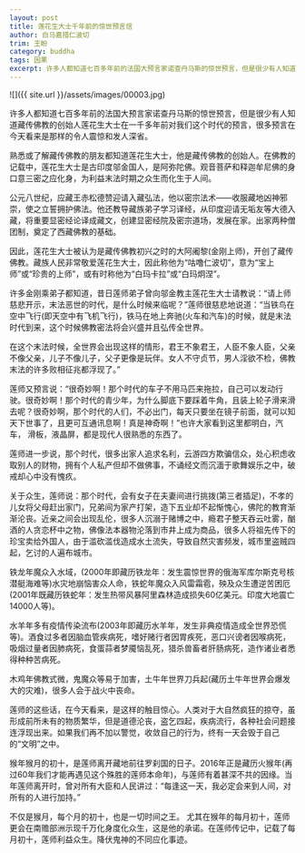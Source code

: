 ```yaml
---
layout: post
title: 莲花生大士千年前的惊世预言信
author: 白马嘉措仁波切
trim: 王盼
category: buddha
tags: 因果
excerpt: 许多人都知道七百多年前的法国大预言家诺查丹马斯的惊世预言，但是很少有人知道藏传佛教的创始人莲花生大士在一千多年前对我们这个时代的预言，很多预言在今天看来是那样的令人震惊和发人深省。
---
```


![]({{ site.url }}/assets/images/00003.jpg)

许多人都知道七百多年前的法国大预言家诺查丹马斯的惊世预言，但是很少有人知道藏传佛教的创始人莲花生大士在一千多年前对我们这个时代的预言，很多预言在今天看来是那样的令人震惊和发人深省。

熟悉或了解藏传佛教的朋友都知道莲花生大士，他是藏传佛教的创始人。在佛教的记载中，莲花生大士是古印度邬金国人，是阿弥陀佛。观音菩萨和释迦牟尼佛的身口意三密之应化身，为利益末法时期之众生而化生于人间。

公元八世纪，应藏王赤松德赞迎请入藏弘法，他以密宗法术——收服藏地凶神邪崇，使之立誓拥护佛法。他还教导藏族弟子学习译经，从印度迎请无垢友等大德入藏，将重要显密经论译成藏文，创建显密经院及密宗道场，发展在家。出家两种僧团制，奠定了西藏佛教的基础。

因此，莲花生大士被认为是藏传佛教初兴之时的大阿阇黎(金刚上师)，开创了藏传佛教。藏族人民非常敬爱莲花生大士，因此称他为“咕噜仁波切”，意为“宝上师”或“珍贵的上师”，或有时称他为“白玛卡拉”或“白玛炯涅”。

许多金刚乘弟子都知道，昔日莲师弟子曾向邬金教主莲花生大士请教说：“请上师慈悲开示，末法恶世的时代，是什么时候来临呢？”莲师很慈悲地说道：“当铁鸟在空中飞行(即天空中有飞机飞行)，铁马在地上奔驰(火车和汽车)的时候，就是末法时代到来，这个时候佛教密法将会兴盛并且弘传全世界。

在这个末法时候，全世界会出现这样的情形，君王不象君王，人臣不象人臣，父亲不像父亲，儿子不像儿子，父子更像是玩伴。女人不守贞节，男人淫欲不检，佛教末法的许多败相征兆都浮现了。”

莲师又预言说：“很奇妙啊！那个时代的车子不用马匹来拖拉，自己可以发动行驶。很奇妙啊！那个时代的青少年，为什么脚底下要踩着牛角，且装上轮子滑来滑去呢？很奇妙啊，那个时代的人们，不必出门，每天只要坐在镜子前面，就可以知天下世事了，且更可互通讯息啊！真是神奇啊！”也许大家看到这里都明白，汽车， 滑板，液晶屏，都是现代人很熟悉的东西了。

莲师进一步说，那个时代，很多出家人追求名利，云游四方欺骗信众，处心积虑收取别人的财物，拥有个人私产但却不做佛事，不诵经文而沉湎于歌舞娱乐之中，破戒却心中没有愧疚。

关于众生，莲师说：那个时代，会有女子在夫妻间进行挑拨(第三者插足)，不孝的儿女将父母赶出家门，兄弟间为家产打架，造下五业却不起惭愧心，佛陀的教育渐渐沦丧。近亲之间会出现乱伦，很多人沉溺于赌博之中，瘾君子整天吞云吐雾，酗酒的人贪恋杯中之物，佛像法本器物沦落到市井上成为商品，很多人将祖先传下的珍宝卖给外国人，由于滥砍滥伐造成水土流失，导致自然灾害频发，城市里盗贼四起，乞讨的人遍布城市。

铁龙年魔众入水域，(2000年即藏历铁龙年：发生震惊世界的俄海军库尔斯克号核潜艇海难等)水灾地崩恼害众人命，铁蛇年魔众入风雷霜雹，殃及众生遭逆苦困厄(2001年既藏历铁蛇年：发生热带风暴阿里森林造成损失60亿美元。印度大地震亡14000人等)。

水羊年多有疫情传染流布(2003年即藏历水羊年，发生非典疫情造成全世界恐慌等)。酒食过多者因脑血管疾病死，嗜好赌行者因胃疾死，恶口兴谤者因喉病死，吸烟过量者因肺病死，食蛋蒜者梦魇恼乱死，猎杀兽畜者肝肠病死，造作诸业者悉得种种苦病死。

木鸡年佛教式微，鬼魔众等易于加害，土牛年世界刀兵起(藏历土牛年世界会爆发大的灾难)，很多人会于战火中丧命。

莲师的这些话，在今天看来，是这样的触目惊心。人类对于大自然疯狂的掠夺，虽形成前所未有的物质繁华，但是道德沦丧，盗乞四起，疾病流行，各种社会问题接连浮现出来。如果我们再不加以警觉，收敛自己的行为，终有一天会毁于自己的“文明”之中。

猴年猴月的初十，是莲师离开藏地前往罗刹国的日子。2016年正是藏历火猴年(再过60年我们才能再遇见这个殊胜的莲师本命年)，与莲师有着甚深不共的因缘。当年莲师离开时，曾对所有大臣和人民讲过：“每逢这一天，我必定会来到人间，对所有的人进行加持。”

不仅是猴月，每个月的初十，也是一切时间之王。 尤其在猴年的每月初十，莲师更会在南赡部洲示现千万化身度化众生，这是他的承诺。在莲师传记中，记载了每月初十，莲师利益众生。降伏鬼神的不同应化事迹。
